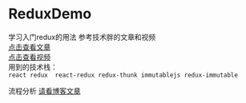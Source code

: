 # ReduxDemo
学习入门redux的用法
参考技术胖的文章和视频   
[点击查看文章](https://juejin.im/post/5d3e3c42e51d45590a445c37?utm_source=gold_browser_extension#heading-9)   
[点击查看视频](https://jspang.com/posts/2019/06/20/redux.html)  
用到的技术栈：   
`react redux  react-redux redux-thunk immutablejs redux-immutable` 

流程分析 [请看博客文章](https://www.cnblogs.com/mrwh/p/11623759.html)
